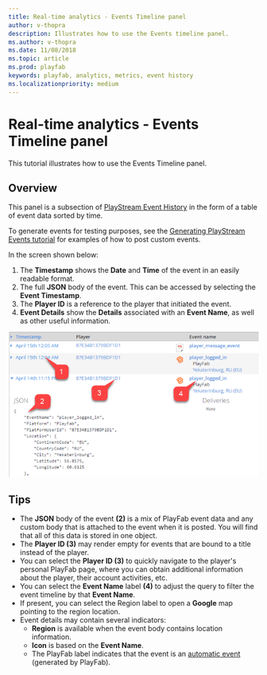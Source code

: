 ```yaml
---
title: Real-time analytics - Events Timeline panel
author: v-thopra
description: Illustrates how to use the Events timeline panel.
ms.author: v-thopra
ms.date: 11/08/2018
ms.topic: article
ms.prod: playfab
keywords: playfab, analytics, metrics, event history
ms.localizationpriority: medium
---
```


# Real-time analytics - Events Timeline panel

This tutorial illustrates how to use the Events Timeline panel.

## Overview

This panel is a subsection of [PlayStream Event History](event-history.md) in the form of a table of event data sorted by time.

To generate events for testing purposes, see the [Generating PlayStream Events tutorial](playstream-events.md) for examples of how to post custom events.

In the screen shown below:

1. The **Timestamp** shows the **Date** and **Time** of the event in an easily readable format.
2. The full **JSON** body of the event. This can be accessed by selecting the **Event Timestamp**.
3. The **Player ID** is a reference to the player that initiated the event.
4. **Event Details** show the **Details** associated with an **Event Name**, as well as other useful information.

![Events Timeline panel](media/tutorials/events-timeline-panel.png)  

## Tips

- The **JSON** body of the event **(2)** is a mix of PlayFab event data and any custom body that is attached to the event when it is posted. You will find that all of this data is stored in one object.
- The **Player ID (3)** may render empty for events that are bound to a title instead of the player.
- You can select the **Player ID (3)** to quickly navigate to the player's personal PlayFab page, where you can obtain additional information about the player, their account activities, etc.
- You can select the **Event Name** label **(4)** to adjust the query to filter the event timeline by that **Event Name**.
- If present, you can select the Region label to open a **Google** map pointing to the region location.
- Event details may contain several indicators:
  - **Region** is available when the event body contains location information.
  - **Icon** is based on the **Event Name**.
  - The PlayFab label indicates that the event is an [automatic event](playstream-events.md) (generated by PlayFab).
